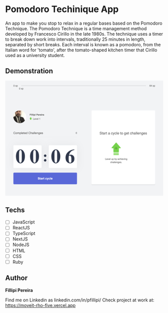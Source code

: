 # Pomodoro Techinique App # 

An app to make you stop to relax in a regular bases based on the Pomodoro Technique.
The Pomodoro Technique is a time management method developed by Francesco Cirillo in the late 1980s. The technique uses a timer to break down work into intervals, traditionally 25 minutes in length, separated by short breaks. Each interval is known as a pomodoro, from the Italian word for 'tomato', after the tomato-shaped kitchen timer that Cirillo used as a university student.

## Demonstration
<img src="./public/demo.png" alt="Exemplo">

## Techs

* [ ] JavaScript
* [ ] ReactJS
* [ ] TypeScript
* [ ] NextJS
* [ ] NodeJS
* [ ] HTML
* [ ] CSS
* [ ] Ruby

## Author

**Fillipi Pereira**

Find me on Linkedin as linkedin.com/in/pfillipi/
Check project at work at: https://moveit-rho-five.vercel.app
